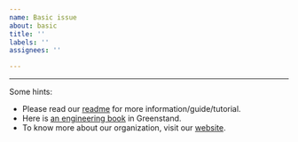```yaml
---
name: Basic issue
about: basic
title: ''
labels: ''
assignees: ''

---
```


---
Some hints:
* Please read our [readme](https://github.com/Greenstand/treetracker-wallet-web#treetracker-impact-wallet) for more information/guide/tutorial.
* Here is [an engineering book](https://greenstand.gitbook.io/engineering/) in Greenstand.
* To know more about our organization, visit our [website](https://greenstand.org).
